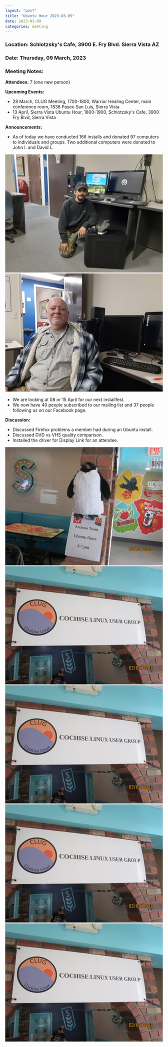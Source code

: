 ```yaml
---
layout: "post"
title: "Ubuntu Hour 2023-03-09"
date: 2023-03-09
categories: meeting
---
```


### Location: Schlotzsky's Cafe, 3900 E. Fry Blvd. Sierra Vista AZ

### Date: Thursday, 09 March, 2023

### Meeting Notes:

**Attendees:** 7 (one new person)

**Upcoming Events:**
 * 28 March, CLUG Meeting, 1700-1800, Warrior Healing Center, main conference room, 1838 Paseo San Luis, Sierra Vista
 * 13 April, Sierra Vista Ubuntu Hour, 1800-1900, Schlotzsky's Cafe, 3900 Fry Blvd, Sierra Vista

**Announcements:**
 * As of today we have conducted 166 installs and donated 97 computers to individuals and groups.  Two additional computers were donated to John I. and David L.

![alt text](https://raw.githubusercontent.com/CochiseLinuxUsersGroup/CochiseLinuxUsersGroup.github.io/master/images2/rsz_johningramandhiscomputer.jpg)
![alt text](https://raw.githubusercontent.com/CochiseLinuxUsersGroup/CochiseLinuxUsersGroup.github.io/master/images2/rsz_davidlewisandhiscomputer.jpg)

 * We are looking at 08  or 15 April for our next installfest.
 * We now have 40 people subscribed to our mailing list and 37 people following us on our Facebook page.

**Discussion:**
 * Discussed Firefox problems a member had during an Ubuntu install.
 * Discussed DVD vs VHS quality comparison.
 * Installed the driver for Display Link for an attendee.

![alt text](https://raw.githubusercontent.com/CochiseLinuxUsersGroup/CochiseLinuxUsersGroup.github.io/master/images2/rsz_sierravistaubuntuhour_2003-03-09_1.jpg)
![alt text](https://raw.githubusercontent.com/CochiseLinuxUsersGroup/CochiseLinuxUsersGroup.github.io/master/images2/rsz_sierravistaubuntuhour_2023-03-09_2.jpg)
![alt text](https://raw.githubusercontent.com/CochiseLinuxUsersGroup/CochiseLinuxUsersGroup.github.io/master/images2/rsz_sierravistaubuntuhour_2023-03-09_2.jpg)
![alt text](https://raw.githubusercontent.com/CochiseLinuxUsersGroup/CochiseLinuxUsersGroup.github.io/master/images2/rsz_sierravistaubuntuhour_2023-03-09_2.jpg)
![alt text](https://raw.githubusercontent.com/CochiseLinuxUsersGroup/CochiseLinuxUsersGroup.github.io/master/images2/rsz_sierravistaubuntuhour_2023-03-09_2.jpg)
